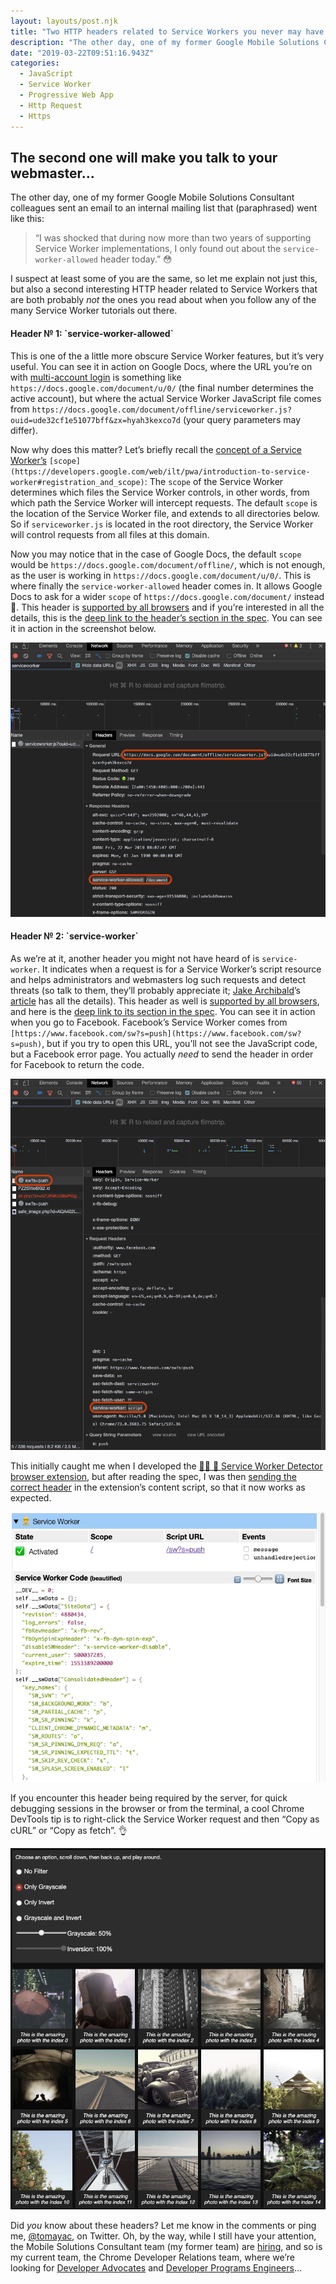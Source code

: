 ```yaml
---
layout: layouts/post.njk
title: "Two HTTP headers related to Service Workers you never may have heard of"
description: "The other day, one of my former Google Mobile Solutions Consultant colleagues sent an email to an internal mailing list that (paraphrased) went like this: I suspect at least some of you are the same…"
date: "2019-03-22T09:51:16.943Z"
categories:
  - JavaScript
  - Service Worker
  - Progressive Web App
  - Http Request
  - Https
---
```


## The second one will make you talk to your webmaster…

The other day, one of my former Google Mobile Solutions Consultant colleagues sent an email to an internal mailing list that (paraphrased) went like this:

> “I was shocked that during now more than two years of supporting Service Worker implementations, I only found out about the `service-worker-allowed` header today.” 😳

I suspect at least some of you are the same, so let me explain not just this, but also a second interesting HTTP header related to Service Workers that are both probably _not_ the ones you read about when you follow any of the many Service Worker tutorials out there.

#### **Header** № 1: \`**service-worker-allowed\`**

This is one of the a little more obscure Service Worker features, but it’s very useful. You can see it in action on Google Docs, where the URL you’re on with [multi-account login](https://support.google.com/accounts/answer/1721977?co=GENIE.Platform%3DDesktop&hl=en) is something like `https://docs.google.com/document/u/0/` (the final number determines the active account), but where the actual Service Worker JavaScript file comes from `https://docs.google.com/document/offline/serviceworker.js?ouid=ude32cf1e51077bff&zx=hyah3kexco7d` (your query parameters may differ).

Now why does this matter? Let’s briefly recall the [concept of a Service Worker’s](https://developers.google.com/web/ilt/pwa/introduction-to-service-worker#registration_and_scope) `[scope](https://developers.google.com/web/ilt/pwa/introduction-to-service-worker#registration_and_scope)`: The `scope` of the Service Worker determines which files the Service Worker controls, in other words, from which path the Service Worker will intercept requests. The default `scope` is the location of the Service Worker file, and extends to all directories below. So if `serviceworker.js` is located in the root directory, the Service Worker will control requests from all files at this domain.

Now you may notice that in the case of Google Docs, the default `scope` would be `https://docs.google.com/document/offline/`, which is not enough, as the user is working in `https://docs.google.com/document/u/0/`. This is where finally the `service-worker-allowed` header comes in. It allows Google Docs to ask for a wider `scope` of `https://docs.google.com/document/` instead 🎉. This header is [supported by all browsers](https://wpt.fyi/results/service-workers/service-worker/Service-Worker-Allowed-header.https.html?label=master&product=chrome%5Bexperimental%5D&product=edge&product=firefox%5Bexperimental%5D&product=safari%5Bexperimental%5D&aligned&q=service-worker-allowed) and if you’re interested in all the details, this is the [deep link to the header’s section in the spec](https://w3c.github.io/ServiceWorker/#service-worker-allowed). You can see it in action in the screenshot below.

![HTTP header \`service-worker-allowed\` in action on Google Docs](/images/asset-1_copy.png)

#### Header № 2: \`**service-worker\`**

As we’re at it, another header you might not have heard of is `service-worker`. It indicates when a request is for a Service Worker’s script resource and helps administrators and webmasters log such requests and detect threats (so talk to them, they’ll probably appreciate it; [Jake Archibald](https://twitter.com/jaffathecake)’s [article](https://jakearchibald.com/2014/launching-sw-without-breaking-the-web/#pros) has all the details). This header as well is [supported by all browsers](https://wpt.fyi/results/service-workers/service-worker/service-worker-header.https.html?label=master&product=chrome%5Bexperimental%5D&product=edge&product=firefox%5Bexperimental%5D&product=safari%5Bexperimental%5D&aligned&q=service-worker), and here is the [deep link to its section in the spec](https://w3c.github.io/ServiceWorker/#service-worker-script-request). You can see it in action when you go to Facebook. Facebook’s Service Worker comes from `[https://www.facebook.com/sw?s=push](https://www.facebook.com/sw?s=push)`, but if you try to open this URL, you’ll not see the JavaScript code, but a Facebook error page. You actually _need_ to send the header in order for Facebook to return the code.

![HTTP header \`service-worker\` in action on Facebook](/images/asset-2_copy.png)

This initially caught me when I developed the [👷‍♀️ 👷 Service Worker Detector browser extension](https://github.com/google/service-worker-detector#--installation), but after reading the spec, I was then [sending the correct header](https://github.com/google/service-worker-detector/blob/f257aa9a77951f8ec972bf271093c75e86f73e55/contentscript.js#L71-L75) in the extension’s content script, so that it now works as expected.

![[👷‍♀️ 👷 Service Worker Detector browser extension](https://github.com/google/service-worker-detector#--installation) running on Facebook](/images/asset-3__copy.png)

If you encounter this header being required by the server, for quick debugging sessions in the browser or from the terminal, a cool Chrome DevTools tip is to right-click the Service Worker request and then “Copy as cURL” or “Copy as fetch”. 👌

![Fetch a resource exactly as the browser did with “Copy as cURL” or “Copy as fetch”](/images/asset-4.png)

Did _you_ know about these headers? Let me know in the comments or ping me, [@tomayac](https://twitter.com/tomayac), on Twitter. Oh, by the way, while I still have your attention, the Mobile Solutions Consultant team (my former team) are [hiring](https://careers.google.com/jobs/results/?company=Google&company=YouTube&employment_type=FULL_TIME&hl=en_US&jlo=en_US&q=%22Mobile%20Solutions%20Consultant%22&sort_by=relevance), and so is my current team, the Chrome Developer Relations team, where we’re looking for [Developer Advocates](https://careers.google.com/jobs/results/?company=Google&company=YouTube&employment_type=FULL_TIME&hl=en_US&jlo=en_US&q=%22developer%20advocate,%20web%22&sort_by=relevance) and [Developer Programs Engineers](https://careers.google.com/jobs/results/?company=Google&company=YouTube&employment_type=FULL_TIME&hl=en_US&jlo=en_US&q=%22Developer%20Programs%20Engineer,%20Web%22&sort_by=relevance)…
